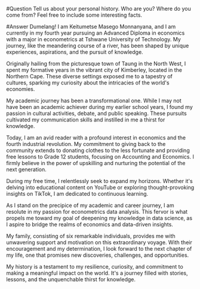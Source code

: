 #Question
Tell us about your personal history. Who are you? Where do you come from? Feel free to include some interesting facts.

#Answer
Dumelang! I am Keitumetse Masego Monnanyana, and I am currently in my fourth year pursuing an Advanced Diploma in economics with a major in econometrics at Tshwane University of Technology. My journey, like the meandering course of a river, has been shaped by unique experiences, aspirations, and the pursuit of knowledge.

Originally hailing from the picturesque town of Taung in the North West, I spent my formative years in the vibrant city of Kimberley, located in the Northern Cape. These diverse settings exposed me to a tapestry of cultures, sparking my curiosity about the intricacies of the world's economies.

My academic journey has been a transformational one. While I may not have been an academic achiever during my earlier school years, I found my passion in cultural activities, debate, and public speaking. These pursuits cultivated my communication skills and instilled in me a thirst for knowledge.

Today, I am an avid reader with a profound interest in economics and the fourth industrial revolution. My commitment to giving back to the community extends to donating clothes to the less fortunate and providing free lessons to Grade 12 students, focusing on Accounting and Economics. I firmly believe in the power of upskilling and nurturing the potential of the next generation.

During my free time, I relentlessly seek to expand my horizons. Whether it's delving into educational content on YouTube or exploring thought-provoking insights on TikTok, I am dedicated to continuous learning.

As I stand on the precipice of my academic and career journey, I am resolute in my passion for econometrics data analysis. This fervor is what propels me toward my goal of deepening my knowledge in data science, as I aspire to bridge the realms of economics and data-driven insights.

My family, consisting of six remarkable individuals, provides me with unwavering support and motivation on this extraordinary voyage. With their encouragement and my determination, I look forward to the next chapter of my life, one that promises new discoveries, challenges, and opportunities.

My history is a testament to my resilience, curiosity, and commitment to making a meaningful impact on the world. It's a journey filled with stories, lessons, and the unquenchable thirst for knowledge.





